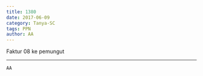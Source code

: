 ```yaml
---
title: 1380
date: 2017-06-09
category: Tanya-SC
tags: PPN
author: AA
---
```


Faktur 08 ke pemungut

---



`AA`
